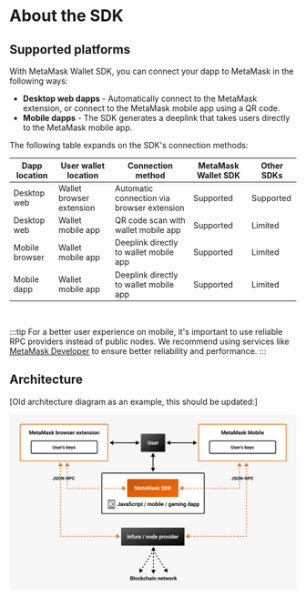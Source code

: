 # About the SDK

## Supported platforms

With MetaMask Wallet SDK, you can connect your dapp to MetaMask in the following ways:

- **Desktop web dapps** - Automatically connect to the MetaMask extension, or connect to the MetaMask mobile app using a QR code.
- **Mobile dapps** - The SDK generates a deeplink that takes users directly to the MetaMask mobile app.

The following table expands on the SDK's connection methods:

| Dapp location | User wallet location | Connection method | MetaMask Wallet SDK | Other SDKs |
|---------------|-------------|------------------|--------------------------|--------------------------|
| Desktop web | Wallet browser extension | Automatic connection via browser extension | Supported | Supported |
| Desktop web | Wallet mobile app | QR code scan with wallet mobile app | Supported | Limited |
| Mobile browser | Wallet mobile app | Deeplink directly to wallet mobile app | Supported | Limited |
| Mobile dapp | Wallet mobile app | Deeplink directly to wallet mobile app | Supported | Limited |

<br />

:::tip 
For a better user experience on mobile, it's important to use reliable RPC providers instead of public nodes.
We recommend using services like [MetaMask Developer](https://developer.metamask.io/) to ensure better reliability and performance.
:::

## Architecture

[Old architecture diagram as an example, this should be updated:]

<p align="center">

![SDK architecture](_assets/architecture.png)

</p>
